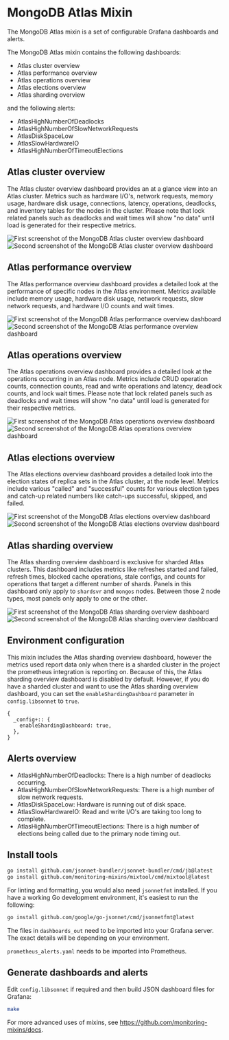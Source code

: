 # MongoDB Atlas Mixin
The MongoDB Atlas mixin is a set of configurable Grafana dashboards and alerts.

The MongoDB Atlas  mixin contains the following dashboards:

- Atlas cluster overview
- Atlas performance overview
- Atlas operations overview
- Atlas elections overview
- Atlas sharding overview

and the following alerts:

- AtlasHighNumberOfDeadlocks
- AtlasHighNumberOfSlowNetworkRequests
- AtlasDiskSpaceLow
- AtlasSlowHardwareIO
- AtlasHighNumberOfTimeoutElections

## Atlas cluster overview
The Atlas cluster overview dashboard provides an at a glance view into an Atlas cluster. Metrics such as hardware I/O's, network requests, memory usage, hardware disk usage, connections, latency, operations, deadlocks, and inventory tables for the nodes in the cluster. Please note that lock related panels such as deadlocks and wait times will show "no data" until load is generated for their respective metrics.

![First screenshot of the MongoDB Atlas cluster overview dashboard](https://storage.googleapis.com/grafanalabs-integration-assets/atlas-mongodb/screenshots/atlas-cluster-overview-1.png)
![Second screenshot of the MongoDB Atlas cluster overview dashboard](https://storage.googleapis.com/grafanalabs-integration-assets/atlas-mongodb/screenshots/atlas-cluster-overview-2.png)

## Atlas performance overview
The Atlas performance overview dashboard provides a detailed look at the performance of specific nodes in the Atlas environment. Metrics available include memory usage, hardware disk usage, network requests, slow network requests, and hardware I/O counts and wait times. 

![First screenshot of the MongoDB Atlas performance overview dashboard](https://storage.googleapis.com/grafanalabs-integration-assets/atlas-mongodb/screenshots/atlas-performance-overview-1.png)
![Second screenshot of the MongoDB Atlas performance overview dashboard](https://storage.googleapis.com/grafanalabs-integration-assets/atlas-mongodb/screenshots/atlas-performance-overview-2.png)

## Atlas operations overview
The Atlas operations overview dashboard provides a detailed look at the operations occurring in an Atlas node. Metrics include CRUD operation counts, connection counts, read and write operations and latency, deadlock counts, and lock wait times. Please note that lock related panels such as deadlocks and wait times will show "no data" until load is generated for their respective metrics.

![First screenshot of the MongoDB Atlas operations overview dashboard](https://storage.googleapis.com/grafanalabs-integration-assets/atlas-mongodb/screenshots/atlas-operations-overview-1.png)
![Second screenshot of the MongoDB Atlas operations overview dashboard](https://storage.googleapis.com/grafanalabs-integration-assets/atlas-mongodb/screenshots/atlas-operations-overview-2.png)

## Atlas elections overview
The Atlas elections overview dashboard provides a detailed look into the election states of replica sets in the Atlas cluster, at the node level. Metrics include various "called" and "successful" counts for various election types and catch-up related numbers like catch-ups successful, skipped, and failed.

![First screenshot of the MongoDB Atlas elections overview dashboard](https://storage.googleapis.com/grafanalabs-integration-assets/atlas-mongodb/screenshots/atlas-elections-overview-1.png)
![Second screenshot of the MongoDB Atlas elections overview dashboard](https://storage.googleapis.com/grafanalabs-integration-assets/atlas-mongodb/screenshots/atlas-elections-overview-2.png)

## Atlas sharding overview
The Atlas sharding overview dashboard is exclusive for sharded Atlas clusters. This dashboard includes metrics like refreshes started and failed, refresh times, blocked cache operations, stale configs, and counts for operations that target a different number of shards. Panels in this dashboard only apply to `shardsvr` and `mongos` nodes. Between those 2 node types, most panels only apply to one or the other.

![First screenshot of the MongoDB Atlas sharding overview dashboard](https://storage.googleapis.com/grafanalabs-integration-assets/atlas-mongodb/screenshots/atlas-sharding-overview-1.png)
![Second screenshot of the MongoDB Atlas sharding overview dashboard](https://storage.googleapis.com/grafanalabs-integration-assets/atlas-mongodb/screenshots/atlas-sharding-overview-2.png)

## Environment configuration
This mixin includes the Atlas sharding overview dashboard, however the metrics used report data only when there is a sharded cluster in the project the prometheus integration is reporting on. Because of this, the Atlas sharding overview dashboard is disabled by default. However, if you do have a sharded cluster and want to use the Atlas sharding overview dashboard, you can set the `enableShardingDashboard` parameter in `config.libsonnet` to `true`.

```
{
  _config+:: {
    enableShardingDashboard: true,
  },
}
```

## Alerts overview

- AtlasHighNumberOfDeadlocks: There is a high number of deadlocks occurring.
- AtlasHighNumberOfSlowNetworkRequests: There is a high number of slow network requests.
- AtlasDiskSpaceLow: Hardware is running out of disk space.
- AtlasSlowHardwareIO: Read and write I/O's are taking too long to complete.
- AtlasHighNumberOfTimeoutElections: There is a high number of elections being called due to the primary node timing out.

## Install tools

```bash
go install github.com/jsonnet-bundler/jsonnet-bundler/cmd/jb@latest
go install github.com/monitoring-mixins/mixtool/cmd/mixtool@latest
```

For linting and formatting, you would also need `jsonnetfmt` installed. If you
have a working Go development environment, it's easiest to run the following:

```bash
go install github.com/google/go-jsonnet/cmd/jsonnetfmt@latest
```

The files in `dashboards_out` need to be imported
into your Grafana server. The exact details will be depending on your environment.

`prometheus_alerts.yaml` needs to be imported into Prometheus.

## Generate dashboards and alerts

Edit `config.libsonnet` if required and then build JSON dashboard files for Grafana:

```bash
make
```

For more advanced uses of mixins, see
https://github.com/monitoring-mixins/docs.
